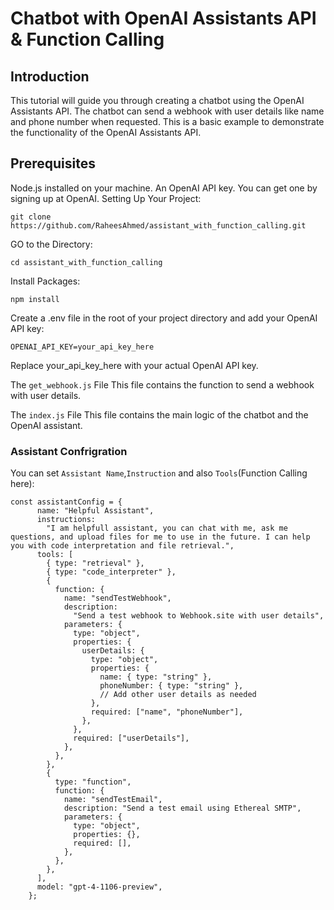 # Chatbot with OpenAI Assistants API & Function Calling

## Introduction

This tutorial will guide you through creating a chatbot using the OpenAI Assistants API. The chatbot can send a webhook with user details like name and phone number when requested. This is a basic example to demonstrate the functionality of the OpenAI Assistants API.

## Prerequisites

Node.js installed on your machine.
An OpenAI API key. You can get one by signing up at OpenAI.
Setting Up Your Project:

```
git clone https://github.com/RaheesAhmed/assistant_with_function_calling.git
```

GO to the Directory:

```
cd assistant_with_function_calling
```

Install Packages:

```
npm install
```

Create a .env file in the root of your project directory and add your OpenAI API key:

```
OPENAI_API_KEY=your_api_key_here
```

Replace your_api_key_here with your actual OpenAI API key.

The `get_webhook.js` File
This file contains the function to send a webhook with user details.

The `index.js` File
This file contains the main logic of the chatbot and the OpenAI assistant.

### Assistant Confrigration

You can set `Assistant Name`,`Instruction` and also `Tools`(Function Calling here):

```
const assistantConfig = {
      name: "Helpful Assistant",
      instructions:
        "I am helpfull assistant, you can chat with me, ask me questions, and upload files for me to use in the future. I can help you with code interpretation and file retrieval.",
      tools: [
        { type: "retrieval" },
        { type: "code_interpreter" },
        {
          function: {
            name: "sendTestWebhook",
            description:
              "Send a test webhook to Webhook.site with user details",
            parameters: {
              type: "object",
              properties: {
                userDetails: {
                  type: "object",
                  properties: {
                    name: { type: "string" },
                    phoneNumber: { type: "string" },
                    // Add other user details as needed
                  },
                  required: ["name", "phoneNumber"],
                },
              },
              required: ["userDetails"],
            },
          },
        },
        {
          type: "function",
          function: {
            name: "sendTestEmail",
            description: "Send a test email using Ethereal SMTP",
            parameters: {
              type: "object",
              properties: {},
              required: [],
            },
          },
        },
      ],
      model: "gpt-4-1106-preview",
    };
```
